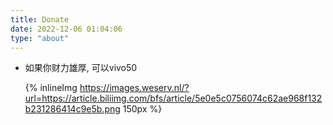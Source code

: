 ```yaml
---
title: Donate
date: 2022-12-06 01:04:06
type: "about"
---
```




- 如果你财力雄厚, 可以vivo50

  {% inlineImg https://images.weserv.nl/?url=https://article.biliimg.com/bfs/article/5e0e5c0756074c62ae968f132b231286414c9e5b.png 150px %}
